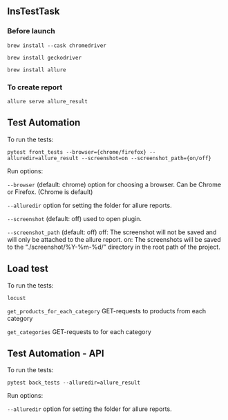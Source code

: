 ## InsTestTask

### Before launch
```
brew install --cask chromedriver
```
```
brew install geckodriver
```
```
brew install allure
```

### To create report
```
allure serve allure_result   
```
## Test Automation
To run the tests:
```
pytest front_tests --browser={chrome/firefox} --alluredir=allure_result --screenshot=on --screenshot_path={on/off}
```

Run options: 

```--browser``` (default: chrome) option for choosing a browser. Can be Chrome or Firefox. (Chrome is default)

```--alluredir``` option for setting the folder for allure reports.

```--screenshot``` (default: off) used to open plugin. 

```--screenshot_path``` (default: off) off: The screenshot will not be saved and will only be attached to the allure report.
on: The screenshots will be saved to the “./screenshot/%Y-%m-%d/” directory in the root path of the project.

## Load test
To run the tests:
```
locust
```

```get_products_for_each_category``` GET-requests to products from each category

```get_categories``` GET-requests to for each category

## Test Automation - API
To run the tests:
```
pytest back_tests --alluredir=allure_result
```

Run options: 

```--alluredir``` option for setting the folder for allure reports.